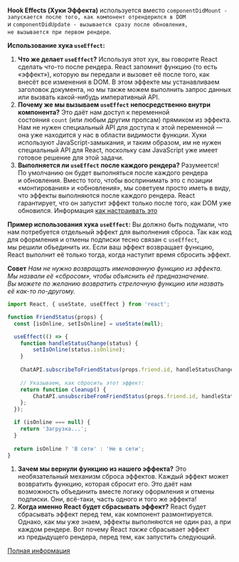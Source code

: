 **Hook Effects (Хуки Эффекта)** используется вместо `componentDidMount - запускается после того, как компонент отрендерился в DOM` и `componentDidUpdate - вызывается сразу после обновления, не вызывается при первом рендере`.

**Использование хука `useEffect`:**
1. **Что же делает `useEffect`?**
	Используя этот хук, вы говорите React сделать что-то после рендера. React запомнит функцию (то есть «эффект»), которую вы передали и вызовет её после того, как внесёт все изменения в DOM. В этом эффекте мы устанавливаем заголовок документа, но мы также можем выполнить запрос данных или вызвать какой-нибудь императивный API.
2. **Почему же мы вызываем `useEffect` непосредственно внутри компонента?**
	Это даёт нам доступ к переменной состояния `count` (или любым другим пропсам) прямиком из эффекта. Нам не нужен специальный API для доступа к этой переменной — она уже находится у нас в области видимости функции. Хуки используют JavaScript-замыкания, и таким образом, им не нужен специальный API для React, поскольку сам JavaScript уже имеет готовое решение для этой задачи.
3. **Выполняется ли `useEffect` после каждого рендера?**
	Разумеется! По умолчанию он будет выполняться после каждого рендера и обновления. Вместо того, чтобы воспринимать это с позиции «монтирования» и «обновления», мы советуем просто иметь в виду, что эффекты выполняются после каждого рендера. React гарантирует, что он запустит эффект только после того, как DOM уже обновился. Информация [как настраивать это](https://ru.reactjs.org/docs/hooks-effect.html#tip-optimizing-performance-by-skipping-effects)

**Пример использования хука `useEffect`:**
	Вы должно быть подумали, что нам потребуется отдельный эффект для выполнения сброса. Так как код для оформления и отмены подписки тесно связан с `useEffect`, мы решили объединить их. Если ваш эффект возвращает функцию, React выполнит её только тогда, когда наступит время сбросить эффект.

**Совет**
*Нам не нужно возвращать именованную функцию из эффекта. Мы назвали её «сбросом», чтобы объяснить её предназначение. Вы можете по желанию возвратить стрелочную функцию или назвать её как-то по-другому.*

```js
import React, { useState, useEffect } from 'react';

function FriendStatus(props) {
  const [isOnline, setIsOnline] = useState(null);

  useEffect(() => {    
	function handleStatusChange(status) {      
		setIsOnline(status.isOnline);    
	}   
	
	ChatAPI.subscribeToFriendStatus(props.friend.id, handleStatusChange);
	    
	// Указываем, как сбросить этот эффект:     
	return function cleanup() {
		ChatAPI.unsubscribeFromFriendStatus(props.friend.id, handleStatusChange);    
	}; 
  });

  if (isOnline === null) {
	return 'Загрузка...';
  }
  
  return isOnline ? 'В сети' : 'Не в сети';
}
```

1. **Зачем мы вернули функцию из нашего эффекта?**
	Это необязательный механизм сброса эффектов. Каждый эффект может возвратить функцию, которая сбросит его. Это даёт нам возможность объединить вместе логику оформления и отмены подписки. Они, всё-таки, часть одного и того же эффекта!
2. **Когда именно React будет сбрасывать эффект?**
	React будет сбрасывать эффект перед тем, как компонент размонтируется. Однако, как мы уже знаем, эффекты выполняются не один раз, а при каждом рендере. Вот почему React _также_ сбрасывает эффект из предыдущего рендера, перед тем, как запустить следующий.

[Полная информация](https://ru.reactjs.org/docs/hooks-effect.html#explanation-why-effects-run-on-each-update)

